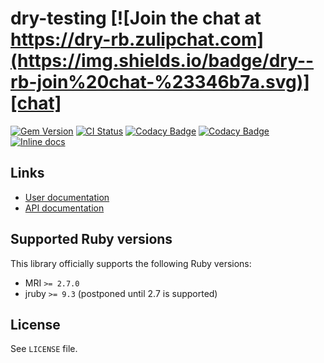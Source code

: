 <!--- this file is synced from dry-rb/template-gem project -->
[gem]: https://rubygems.org/gems/dry-testing
[actions]: https://github.com/dry-rb/dry-testing/actions
[codacy]: https://www.codacy.com/gh/dry-rb/dry-testing
[chat]: https://dry-rb.zulipchat.com
[inchpages]: http://inch-ci.org/github/dry-rb/dry-testing

# dry-testing [![Join the chat at https://dry-rb.zulipchat.com](https://img.shields.io/badge/dry--rb-join%20chat-%23346b7a.svg)][chat]

[![Gem Version](https://badge.fury.io/rb/dry-testing.svg)][gem]
[![CI Status](https://github.com/dry-rb/dry-testing/workflows/ci/badge.svg)][actions]
[![Codacy Badge](https://api.codacy.com/project/badge/Grade/codacy-id)][codacy]
[![Codacy Badge](https://api.codacy.com/project/badge/Coverage/codacy-id)][codacy]
[![Inline docs](http://inch-ci.org/github/dry-rb/dry-testing.svg?branch=master)][inchpages]

## Links

* [User documentation](https://dry-rb.org/gems/dry-testing)
* [API documentation](http://rubydoc.info/gems/dry-testing)

## Supported Ruby versions

This library officially supports the following Ruby versions:

* MRI `>= 2.7.0`
* jruby `>= 9.3` (postponed until 2.7 is supported)

## License

See `LICENSE` file.
